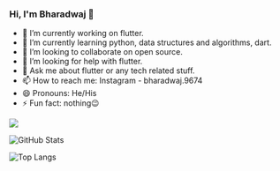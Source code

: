 ### Hi, I'm Bharadwaj 👋


- 🔭 I’m currently working on flutter.
- 🌱 I’m currently learning python, data structures and algorithms, dart.
- 👯 I’m looking to collaborate on open source.
- 🤔 I’m looking for help with flutter.
- 💬 Ask me about flutter or any tech related stuff.
- 📫 How to reach me: Instagram - bharadwaj.9674
- 😄 Pronouns: He/His
- ⚡ Fun fact: nothing😉

![](https://visitor-badge.laobi.icu/badge?page_id=bharadwaj9674.bharadwaj.9674)

![GitHub Stats](https://github-readme-stats.vercel.app/api?username=bharadwaj9674&theme=radical)

![Top Langs](https://github-readme-stats.vercel.app/api/top-langs/?username=bharadwaj9674&theme=tokyonight)
